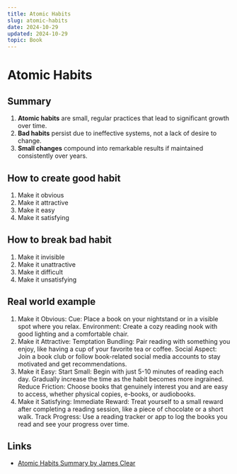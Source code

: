 ```yaml
---
title: Atomic Habits
slug: atomic-habits
date: 2024-10-29
updated: 2024-10-29
topic: Book
---
```


# Atomic Habits

## Summary

1.  **Atomic habits** are small, regular practices that lead to significant growth over time.
2.  **Bad habits** persist due to ineffective systems, not a lack of desire to change.
3.  **Small changes** compound into remarkable results if maintained consistently over years.

## How to create good habit

1. Make it obvious
2. Make it attractive
3. Make it easy
4. Make it satisfying

## How to break bad habit

1. Make it invisible
2. Make it unattractive
3. Make it difficult
4. Make it unsatisfying

## Real world example

1. Make it Obvious:
   Cue: Place a book on your nightstand or in a visible spot where you relax.
   Environment: Create a cozy reading nook with good lighting and a comfortable chair.
2. Make it Attractive:
   Temptation Bundling: Pair reading with something you enjoy, like having a cup of your favorite tea or coffee.
   Social Aspect: Join a book club or follow book-related social media accounts to stay motivated and get recommendations.
3. Make it Easy:
   Start Small: Begin with just 5-10 minutes of reading each day. Gradually increase the time as the habit becomes more ingrained.
   Reduce Friction: Choose books that genuinely interest you and are easy to access, whether physical copies, e-books, or audiobooks.
4. Make it Satisfying:
   Immediate Reward: Treat yourself to a small reward after completing a reading session, like a piece of chocolate or a short walk.
   Track Progress: Use a reading tracker or app to log the books you read and see your progress over time.

## Links

- [Atomic Habits Summary by James Clear](https://jamesclear.com/atomic-habits-summary)
